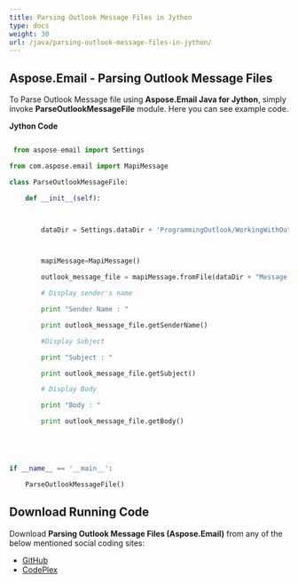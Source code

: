 ```yaml
---
title: Parsing Outlook Message Files in Jython
type: docs
weight: 30
url: /java/parsing-outlook-message-files-in-jython/
---
```


## **Aspose.Email - Parsing Outlook Message Files**
To Parse Outlook Message file using **Aspose.Email Java for Jython**, simply invoke **ParseOutlookMessageFile** module. Here you can see example code.

**Jython Code**

```python

 from aspose-email import Settings

from com.aspose.email import MapiMessage

class ParseOutlookMessageFile:

    def __init__(self):



        dataDir = Settings.dataDir + 'ProgrammingOutlook/WorkingWithOutlookMessageFiles/ParseOutlookMessageFile/'



        mapiMessage=MapiMessage()

        outlook_message_file = mapiMessage.fromFile(dataDir + "Message.msg")

        # Display sender's name

        print "Sender Name : " 

        print outlook_message_file.getSenderName()

        #Display Subject

        print "Subject : " 

        print outlook_message_file.getSubject()

        # Display Body

        print "Body : " 

        print outlook_message_file.getBody()





if __name__ == '__main__':        

    ParseOutlookMessageFile()

```
## **Download Running Code**
Download **Parsing Outlook Message Files (Aspose.Email)** from any of the below mentioned social coding sites:

- [GitHub](https://github.com/aspose-email/Aspose.Email-for-Java/releases/tag/Aspose.Email_Java_for_Jython-v1.0)
- [CodePlex](https://archive.codeplex.com/?p=asposeemailjavajython)
